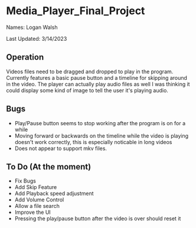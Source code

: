 # Media_Player_Final_Project
Names: Logan Walsh

Last Updated: 3/14/2023

## Operation
Videos files need to be dragged and dropped to play in the program. Currently features a basic pause button
and a timeline for skipping around in the video. The player can actually play audio files as well I was thinking
it could display some kind of image to tell the user it's playing audio.

## Bugs
* Play/Pause button seems to stop working after the program is on for a while
* Moving forward or backwards on the timeline while the video is playing doesn't work correctly, this is especially noticable in long videos
* Does not appear to support mkv files. 

## To Do (At the moment)
* Fix Bugs
* Add Skip Feature
* Add Playback speed adjustment
* Add Volume Control
* Allow a file search
* Improve the UI
* Pressing the play/pause button after the video is over should reset it